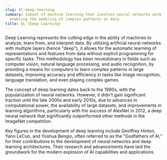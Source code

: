 ```yaml
---
slug: dl-deep-learning
summary: Subset of machine learning that involves neural networks with many layers,
  enabling the modeling of complex patterns in data.
title: DL (Deep Learning)
---
```


Deep Learning represents the cutting edge in the ability of machines to analyze, learn from, and interpret data. By utilizing artificial neural networks with multiple layers (hence "deep"), it allows for the automatic learning of representations and features from data without explicit programming for specific tasks. This methodology has been revolutionary in fields such as computer vision, natural language processing, and audio recognition, by providing a means for computers to learn complex patterns in large datasets, improving accuracy and efficiency in tasks like image recognition, language translation, and even playing complex games.

The concept of deep learning dates back to the 1980s, with the popularization of neural networks. However, it didn't gain significant traction until the late 2000s and early 2010s, due to advances in computational power, the availability of large datasets, and improvements in learning algorithms, particularly with the success of AlexNet in 2012, a deep neural network that significantly outperformed other methods in the ImageNet competition.

Key figures in the development of deep learning include Geoffrey Hinton, Yann LeCun, and Yoshua Bengio, often referred to as the "Godfathers of AI," for their contributions to the development of neural networks and deep learning architectures. Their research and advancements have laid the groundwork for the modern explosion of AI capabilities and applications.